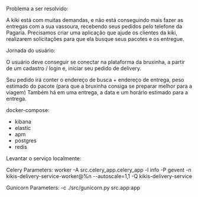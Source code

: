 Problema a ser resolvido:


A kiki está com muitas demandas, e não está conseguindo mais fazer as entregas com a sua vassoura, recebendo seus pedidos pelo telefone da Pagaria.
Precisamos criar uma aplicação que ajude os clientes da kiki, realizarem solicitações para que ela busque seus pacotes e os entregue.


Jornada do usuário:

O usuário deve conseguir se conectar na plataforma da bruxinha, a partir de um cadastro / login e, iniciar seu pedido de delivery.

Seu pedido irá conter o endereço de busca + endereço de entrega, peso estimado do pacote (para que a bruxinha consiga se preparar melhor para a viagem)
Também há em uma entrega, a data e um horário estimado para a entrega.




docker-compose:
- kibana
- elastic
- apm
- postgres
- redis

Levantar o serviço localmente:

Celery Parameters:
worker -A src.celery_app.celery_app -l info -P gevent -n kikis-delivery-service-worker@%n --autoscale=1,1 -Q kikis-delivery-service

Gunicorn Parameters:
-c ./src/gunicorn.py src.app:app